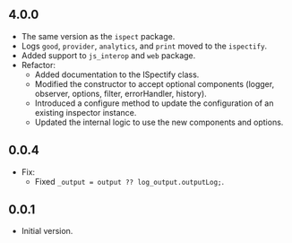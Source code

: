 ## 4.0.0
- The same version as the `ispect` package.
- Logs `good`, `provider`, `analytics`, and `print` moved to the `ispectify`.
- Added support to `js_interop` and `web` package.
- Refactor:
   - Added documentation to the ISpectify class.
   - Modified the constructor to accept optional components (logger, observer, options, filter, errorHandler, history).
   - Introduced a configure method to update the configuration of an existing inspector instance.
   - Updated the internal logic to use the new components and options.

## 0.0.4
- Fix:
   - Fixed `_output = output ?? log_output.outputLog;`.

## 0.0.1
- Initial version.